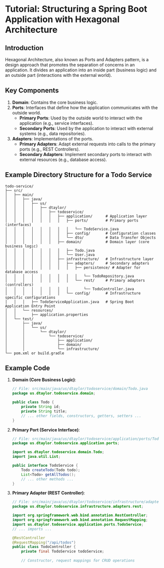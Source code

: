 # Tutorial: Structuring a Spring Boot Application with Hexagonal Architecture

## Introduction
Hexagonal Architecture, also known as Ports and Adapters pattern, is a design approach that promotes the separation of concerns in an application. It divides an application into an inside part (business logic) and an outside part (interactions with the external world).

## Key Components
1. **Domain**: Contains the core business logic.
2. **Ports**: Interfaces that define how the application communicates with the outside world.
    - **Primary Ports**: Used by the outside world to interact with the application (e.g., service interfaces).
    - **Secondary Ports**: Used by the application to interact with external systems (e.g., data repositories).
3. **Adapters**: Implementations of the ports.
    - **Primary Adapters**: Adapt external requests into calls to the primary ports (e.g., REST Controllers).
    - **Secondary Adapters**: Implement secondary ports to interact with external resources (e.g., database access).

## Example Directory Structure for a Todo Service

```
todo-service/
├── src/
│   ├── main/
│   │   ├── java/
│   │   │   ├── us/
│   │   │   │   ├── dtaylor/
│   │   │   │   │   ├── todoservice/
│   │   │   │   │   │   ├── application/      # Application layer
│   │   │   │   │   │   │   ├── ports/        # Primary ports (interfaces)
│   │   │   │   │   │   │   │   └── TodoService.java
│   │   │   │   │   │   │   ├── config/       # Configuration classes
│   │   │   │   │   │   │   └── dto/          # Data Transfer Objects
│   │   │   │   │   │   ├── domain/           # Domain layer (core business logic)
│   │   │   │   │   │   │   ├── Todo.java
│   │   │   │   │   │   │   └── User.java
│   │   │   │   │   │   ├── infrastructure/   # Infrastructure layer
│   │   │   │   │   │   │   ├── adapters/     # Secondary adapters
│   │   │   │   │   │   │   │   ├── persistence/ # Adapter for database access
│   │   │   │   │   │   │   │   │   └── TodoRepository.java
│   │   │   │   │   │   │   │   └── rest/     # Primary adapters (controllers)
│   │   │   │   │   │   │   │       └── TodoController.java
│   │   │   │   │   │   │   └── config/       # Infrastructure specific configurations
│   │   │   ├── TodoServiceApplication.java   # Spring Boot Application Entry Point
│   │   └── resources/
│   │       ├── application.properties
│   └── test/
│       ├── java/
│       │   └── us/
│       │       └── dtaylor/
│       │           └── todoservice/
│       │               ├── application/
│       │               ├── domain/
│       │               └── infrastructure/
└── pom.xml or build.gradle
```

## Example Code

1. **Domain (Core Business Logic)**:
   ```java
   // File: src/main/java/us/dtaylor/todoservice/domain/Todo.java
   package us.dtaylor.todoservice.domain;

   public class Todo {
       private String id;
       private String title;
       // ... other fields, constructors, getters, setters ...
   }
   ```

2. **Primary Port (Service Interface)**:
   ```java
   // File: src/main/java/us/dtaylor/todoservice/application/ports/TodoService.java
   package us.dtaylor.todoservice.application.ports;

   import us.dtaylor.todoservice.domain.Todo;
   import java.util.List;

   public interface TodoService {
       Todo createTodo(Todo todo);
       List<Todo> getAllTodos();
       // ... other methods ...
   }
   ```

3. **Primary Adapter (REST Controller)**:
   ```java
   // File: src/main/java/us/dtaylor/todoservice/infrastructure/adapters/rest/TodoController.java
   package us.dtaylor.todoservice.infrastructure.adapters.rest;

   import org.springframework.web.bind.annotation.RestController;
   import org.springframework.web.bind.annotation.RequestMapping;
   import us.dtaylor.todoservice.application.ports.TodoService;
   // ... imports ...

   @RestController
   @RequestMapping("/api/todos")
   public class TodoController {
       private final TodoService todoService;
       
       // Constructor, request mappings for CRUD operations
